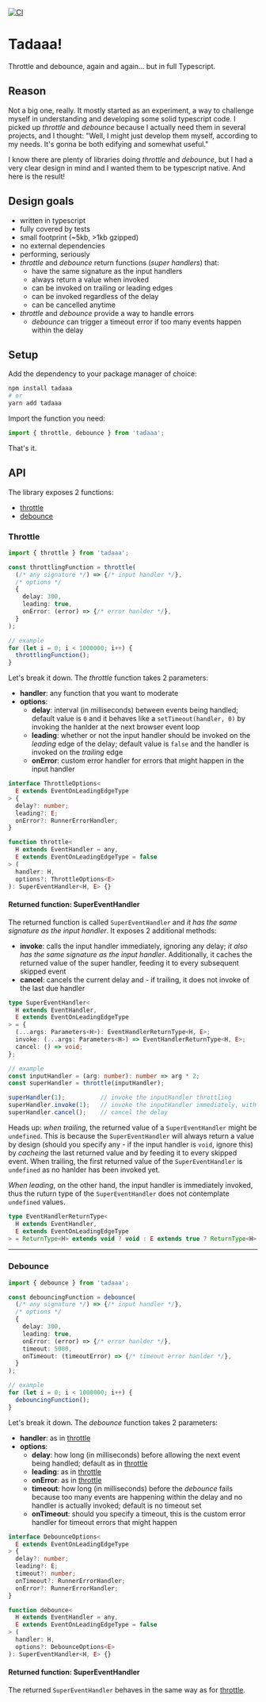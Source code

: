 [![CI](https://github.com/ilmente/tadaaa/actions/workflows/main.yml/badge.svg)](https://github.com/ilmente/tadaaa/actions/workflows/main.yml)

# Tadaaa!

Throttle and debounce, again and again... but in full Typescript.

## Reason

Not a big one, really. It mostly started as an experiment, a way to challenge myself in understanding and developing some solid typescript code.
I picked up *throttle* and *debounce* because I actually need them in several projects, and I thought:
"Well, I might just develop them myself, according to my needs. It's gonna be both edifying and somewhat useful."

I know there are plenty of libraries doing *throttle* and *debounce*, but I had a very clear design in mind and I wanted them to be typescript native.
And here is the result!

## Design goals

- written in typescript
- fully covered by tests
- small footprint (~5kb, >1kb gzipped)
- no external dependencies
- performing, seriously
- *throttle* and *debounce* return functions (*super handlers*) that:
  - have the same signature as the input handlers
  - always return a value when invoked
  - can be invoked on trailing or leading edges
  - can be invoked regardless of the delay
  - can be cancelled anytime
- *throttle* and *debounce* provide a way to handle errors
  - *debounce* can trigger a timeout error if too many events happen within the delay

## Setup

Add the dependency to your package manager of choice:

```bash
npm install tadaaa
# or
yarn add tadaaa
```

Import the function you need:

```ts
import { throttle, debounce } from 'tadaaa';
```

That's it.

## API

The library exposes 2 functions:
- [throttle](#throttle)
- [debounce](#debounce)

### Throttle

```ts
import { throttle } from 'tadaaa';

const throttlingFunction = throttle(
  (/* any signature */) => {/* input handler */},
  /* options */
  {
    delay: 300,
    leading: true,
    onError: (error) => {/* error hanlder */},
  }
);

// example
for (let i = 0; i < 1000000; i++) {
  throttlingFunction();
}
```

Let's break it down. The *throttle* function takes 2 parameters:
- **handler**: any function that you want to moderate
- **options**:
  - **delay**: interval (in milliseconds) between events being handled; default value is `0` and it behaves like a `setTimeout(handler, 0)` by invoking the hanlder at the next browser event loop
  - **leading**: whether or not the input handler should be invoked on the *leading* edge of the delay; default value is `false` and the handler is invoked on the *trailing* edge
  - **onError**: custom error handler for errors that might happen in the input handler

```ts
interface ThrottleOptions<
  E extends EventOnLeadingEdgeType
> {
  delay?: number;
  leading?: E;
  onError?: RunnerErrorHandler;
}

function throttle<
  H extends EventHandler = any,
  E extends EventOnLeadingEdgeType = false
> (
  handler: H,
  options?: ThrottleOptions<E>
): SuperEventHandler<H, E> {}
```

#### Returned function: **SuperEventHandler**

The returned function is called `SuperEventHandler` and *it has the same signature as the input handler*.
It exposes 2 additional methods:
- **invoke**: calls the input handler immediately, ignoring any delay; *it also has the same signature as the input handler*. Additionally, it caches the returned value of the super handler, feeding it to every subsequent skipped event
- **cancel**: cancels the current delay and - if trailing, it does not invoke of the last due handler

```ts
type SuperEventHandler<
  H extends EventHandler,
  E extends EventOnLeadingEdgeType
> = {
  (...args: Parameters<H>): EventHandlerReturnType<H, E>;
  invoke: (...args: Parameters<H>) => EventHandlerReturnType<H, E>;
  cancel: () => void;
};

// example
const inputHandler = (arg: number): number => arg * 2;
const superHandler = throttle(inputHandler);

superHandler(1);          // invoke the inputHandler throttling
superHandler.invoke(1);   // invoke the inputHandler immediately, with no delay
superHandler.cancel();    // cancel the delay
```

Heads up: *when trailing*, the returned value of a `SuperEventHandler` might be `undefined`.
This is because the `SuperEventHandler` will always return a value by design (should you specify any - if the input handler is `void`, ignore this) by *cacheing* the last returned value and by feeding it to every skipped event.
When trailing, the first returned value of the `SuperEventHandler` is `undefined` as no hanlder has been invoked yet.

*When leading*, on the other hand, the input handler is immediately invoked, thus the ruturn type of the `SuperEventHandler` does not contemplate `undefined` values.

```ts
type EventHandlerReturnType<
  H extends EventHandler,
  E extends EventOnLeadingEdgeType
> = ReturnType<H> extends void ? void : E extends true ? ReturnType<H> : ReturnType<H> | undefined;
```

---

### Debounce

```ts
import { debounce } from 'tadaaa';

const debouncingFunction = debounce(
  (/* any signature */) => {/* input handler */},
  /* options */
  {
    delay: 300,
    leading: true,
    onError: (error) => {/* error hanlder */},
    timeout: 5000,
    onTimeout: (timeoutError) => {/* timeout error hanlder */},
  }
);

// example
for (let i = 0; i < 1000000; i++) {
  debouncingFunction();
}
```

Let's break it down. The *debounce* function takes 2 parameters:
- **handler**: as in [throttle](#throttle)
- **options**:
  - **delay**: how long (in milliseconds) before allowing the next event being handled; default as in [throttle](#throttle)
  - **leading**: as in [throttle](#throttle)
  - **onError**: as in [throttle](#throttle)
  - **timeout**: how long (in milliseconds) before the *debounce* fails because too many events are happening within the delay and no handler is actually invoked; default is no timeout set
  - **onTimeout**: should you specify a timeout, this is the custom error handler for timeout errors that might happen

```ts
interface DebounceOptions<
  E extends EventOnLeadingEdgeType
> {
  delay?: number;
  leading?: E;
  timeout?: number;
  onTimeout?: RunnerErrorHandler;
  onError?: RunnerErrorHandler;
}

function debounce<
  H extends EventHandler = any,
  E extends EventOnLeadingEdgeType = false
> (
  handler: H,
  options?: DebounceOptions<E>
): SuperEventHandler<H, E> {}
```

#### Returned function: **SuperEventHandler**

The returned `SuperEventHandler` behaves in the same way as for [throttle](#returned-function-supereventhandler).


